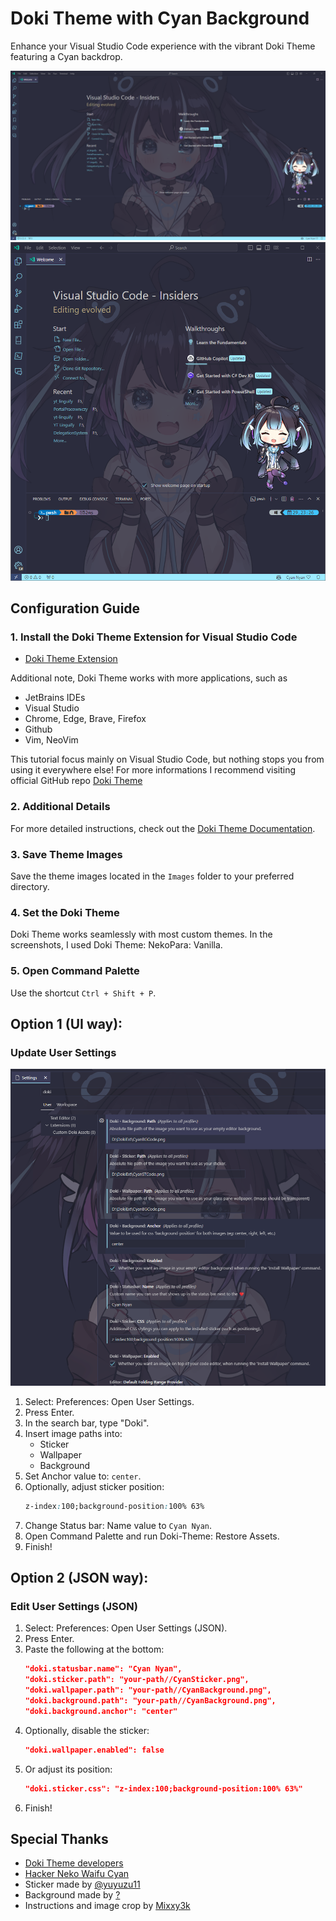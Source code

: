 # Doki Theme with Cyan Background

Enhance your Visual Studio Code experience with the vibrant Doki Theme featuring a Cyan backdrop.

![CyanBeeg](./Screenshots/CyanBeeg.png)
![CyanSmool](./Screenshots/CyanSmool.png)

## Configuration Guide

### 1. Install the Doki Theme Extension for Visual Studio Code
- [Doki Theme Extension](https://marketplace.visualstudio.com/items?itemName=unthrottled.doki-theme)

Additional note, Doki Theme works with more applications, such as
   - JetBrains IDEs
   - Visual Studio 
   - Chrome, Edge, Brave, Firefox
   - Github
   - Vim, NeoVim

This tutorial focus mainly on Visual Studio Code, but nothing stops you from using it everywhere else!
For more informations I recommend visiting official GitHub repo [Doki Theme](https://github.com/doki-theme)

### 2. Additional Details
For more detailed instructions, check out the [Doki Theme Documentation](https://marketplace.visualstudio.com/items?itemName=unthrottled.doki-theme#custom-assets).

### 3. Save Theme Images
Save the theme images located in the `Images` folder to your preferred directory.

### 4. Set the Doki Theme
Doki Theme works seamlessly with most custom themes. In the screenshots, I used Doki Theme: NekoPara: Vanilla.

### 5. Open Command Palette
Use the shortcut `Ctrl + Shift + P`.

## Option 1 (UI way):

### Update User Settings
![Settings](./Screenshots/settings.png)

1. Select: Preferences: Open User Settings.
2. Press Enter.
3. In the search bar, type "Doki".
4. Insert image paths into:
    - Sticker
    - Wallpaper
    - Background
5. Set Anchor value to: `center`.
6. Optionally, adjust sticker position:
    ```css
    z-index:100;background-position:100% 63%
    ```
7. Change Status bar: Name value to `Cyan Nyan`.
8. Open Command Palette and run Doki-Theme: Restore Assets.
9. Finish!

## Option 2 (JSON way):

### Edit User Settings (JSON)
1. Select: Preferences: Open User Settings (JSON).
2. Press Enter.
3. Paste the following at the bottom:
    ```json
    "doki.statusbar.name": "Cyan Nyan",
    "doki.sticker.path": "your-path//CyanSticker.png",
    "doki.wallpaper.path": "your-path//CyanBackground.png",
    "doki.background.path": "your-path//CyanBackground.png",
    "doki.background.anchor": "center"
    ```
4. Optionally, disable the sticker:
    ```json
    "doki.wallpaper.enabled": false
    ```
5. Or adjust its position:
    ```json
    "doki.sticker.css": "z-index:100;background-position:100% 63%"
    ```
6. Finish!

## Special Thanks
- [Doki Theme developers](https://github.com/doki-theme/doki-theme-vscode)
- [Hacker Neko Waifu Cyan](https://cyan.yt/)
- Sticker made by [@yuyuzu11](https://twitter.com/yuyuzu11)
- Background made by [?](?)
- Instructions and image crop by [Mixxy3k](https://github.com/Mixxy3k)
